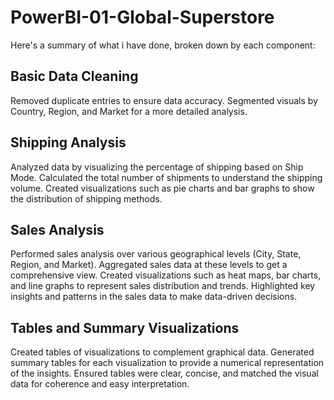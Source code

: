 # PowerBI-01-Global-Superstore

Here's a summary of what i have done, broken down by each component:

## Basic Data Cleaning
 Removed duplicate entries to ensure data accuracy.
 Segmented visuals by Country, Region, and Market for a more detailed analysis.

## Shipping Analysis
 Analyzed data by visualizing the percentage of shipping based on Ship Mode.
 Calculated the total number of shipments to understand the shipping volume.
 Created visualizations such as pie charts and bar graphs to show the distribution of shipping methods.

## Sales Analysis
 Performed sales analysis over various geographical levels (City, State, Region, and Market).
 Aggregated sales data at these levels to get a comprehensive view.
 Created visualizations such as heat maps, bar charts, and line graphs to represent sales distribution and trends.
 Highlighted key insights and patterns in the sales data to make data-driven decisions.

## Tables and Summary Visualizations
 Created tables of visualizations to complement graphical data.
 Generated summary tables for each visualization to provide a numerical representation of the insights.
 Ensured tables were clear, concise, and matched the visual data for coherence and easy interpretation.

